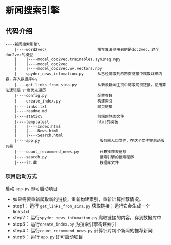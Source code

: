 # 新闻搜索引擎

## 代码介绍

```
----新闻搜索引擎\
    |----word2vec\                      推荐算法使用到的是doc2vec，这个doc2vec的模型
    |    |----model_doc2vec.trainables.syn1neg.npy
    |    |----model_doc2vec
    |    |----model_doc2vec.wv.vectors.npy
    |----spyder_news_infomation.py      从已经爬取到的网页链接中爬取详细内容，存入数据库中。
    |----get_links_from_sina.py         从新浪新闻主页中爬取网页链接，使用算法逻辑是 广度优先遍历
    |----config.py                      配置参数
    |----create_index.py                构建索引
    |----links.txt                      网页链接
    |----readme.md
    |----static\                        前端的静态文件
    |----templates\                     html的模板
    |    |----Index.html
    |    |----News.html
    |    |----Search.html
    |----app.py                          服务器入口文件，在这个文件夹启动服务器
    |----count_recommend_news.py         计算推荐表信息
    |----search.py                       搜索引擎的搜索程序
    |----ir.db                           数据库文件

```

### 项目启动方式


启动 `app.py` 即可启动项目


* 如果需要重新爬取新的链接，重新构建索引，重新计算推荐情况。
* step1： 运行 `get_links_from_sina.py` 获取链接；运行它会生成一个 links.txt
* step2： 运行`spyder_news_infomation.py` 爬取链接的内容，存到数据库中
* step3： 运行`create_index.py` 为搜索引擎构建索引
* step4： 运行`count_recommend_news.py` 计算针对每个新闻的推荐新闻
* step5： 运行 `app.py` 即可启动项目

